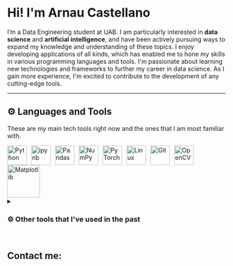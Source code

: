 # Hi! I'm Arnau Castellano

I’m a Data Engineering student at UAB. I am particularly interested in **data science** and **artificial intelligence**, and have been actively pursuing ways to expand my knowledge and understanding of these topics. 
I enjoy developing applications of all kinds, which has enabled me to hone my skills in various programming languages and tools.
I'm passionate about learning new technologies and frameworks to further my career in data science. As I gain more experience, I'm excited to contribute to the development of any cutting-edge tools.

---

## ⚙ Languages and Tools

These are my main tech tools right now and the ones that I am most familiar with. 

<img align="left" alt="Python" width="45px" style="padding-right:7px;" src="https://cdn.jsdelivr.net/gh/devicons/devicon/icons/python/python-original.svg" />
<img align="left" alt="ipynb" width="45px" style="padding-right:7px; "src="https://cdn.jsdelivr.net/gh/devicons/devicon/icons/jupyter/jupyter-original-wordmark.svg" />
<img align="left" alt="Pandas" width="45px" style="padding-right:7px;" src="https://cdn.jsdelivr.net/gh/devicons/devicon/icons/pandas/pandas-original-wordmark.svg" />
<img align="left" alt="NumPy" width="45px" style="padding-right:7px;" src="https://cdn.jsdelivr.net/gh/devicons/devicon/icons/numpy/numpy-original-wordmark.svg" />
<img align="left" alt="PyTorch" width="45px" style="padding-right:7px;" src="https://cdn.jsdelivr.net/gh/devicons/devicon/icons/pytorch/pytorch-original-wordmark.svg" 
/>
<img align="left" alt="Linux" width="45px" style="padding-right:7px;" src="https://cdn.jsdelivr.net/gh/devicons/devicon/icons/linux/linux-original.svg" />
<img align="left" alt="Git" width="45px" style="padding-right:7px;" src="https://cdn.jsdelivr.net/gh/devicons/devicon/icons/git/git-original.svg" />
<img align="left" alt="OpenCV" width="45px" style="padding-right:7px; "src="https://cdn.jsdelivr.net/gh/devicons/devicon/icons/opencv/opencv-original-wordmark.svg" />
<img align="center" alt="Matplotlib" width="75px" style="padding-right:7px; "src="https://matplotlib.org/3.0.2/_static/logo2.png" />

<br />

<details>
 <summary><h3>⚙ Other tools that I've used in the past</h3></summary>
   <img align="left" alt="Docker" width="45px" style="padding-right:7px;" src="https://cdn.jsdelivr.net/gh/devicons/devicon/icons/docker/docker-original-wordmark.svg" />
   <img align="left" alt="MongoDB" width="45px" style="padding-right:7px;" src="https://cdn.jsdelivr.net/gh/devicons/devicon/icons/mongodb/mongodb-original-wordmark.svg" />
   <img align="left" alt="C" width="45px" style="padding-right:7px;"src="https://cdn.jsdelivr.net/gh/devicons/devicon/icons/c/c-original.svg" />
   <img align="left" alt="MatLab" width="45px" style="padding-right:7px; "src="https://cdn.jsdelivr.net/gh/devicons/devicon/icons/matlab/matlab-original.svg" />
   <img align="left" alt="MySQL" width="45px" style="padding-right:7px; "src="https://cdn.jsdelivr.net/gh/devicons/devicon/icons/mysql/mysql-original-wordmark.svg" />
   <img align="left" alt="R" width="45px" style="padding-right:7px; "src="https://upload.wikimedia.org/wikipedia/commons/thumb/1/1b/R_logo.svg/724px-R_logo.svg.png" />
   <img align="left" alt="Plotly" width="75px" style="padding-right:7px; "src="https://upload.wikimedia.org/wikipedia/commons/thumb/8/8a/Plotly-logo.png/1200px-Plotly-logo.png"/>
</details>

<br />

## Contact me:

 
